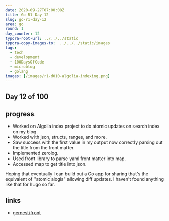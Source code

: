 ```yaml
---
date: 2020-09-27T07:00:08Z
title: Go R1 Day 12
slug: go-r1-day-12
area: go
round: 1
day_counter: 12
typora-root-url: ../../../static
typora-copy-images-to:  ../../../static/images
tags:
  - tech
  - development
  - 100DaysOfCode
  - microblog
  - golang
images: [/images/r1-d010-algolia-indexing.png]
---
```


## Day 12 of 100

## progress

- Worked on Algolia index project to do atomic updates on search index on my blog.
- Worked with json, structs, ranges, and more.
- Saw success with the first value in my output now correctly parsing out the title from the front matter.
- Implemented zerolog.
- Used front library to parse yaml front matter into map.
- Accessed map to get title into json.

Hoping that eventually I can build out a Go app for sharing that's the equivalent of "atomic alogia" allowing diff updates.
I haven't found anything like that for hugo so far.

## links

- [gernest/front](https://pkg.go.dev/github.com/gernest/front)

